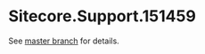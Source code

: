 # Sitecore.Support.151459

See [master branch](https://github.com/sitecoresupport/Sitecore.Support.151459) for details.